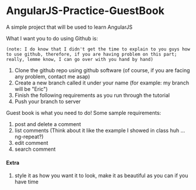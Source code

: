 AngularJS-Practice-GuestBook
============================

A simple project that will be used to learn AngularJS

What I want you to do using Github is:  
```
(note: I do know that I didn't get the time to explain to you guys how to use github, therefore, if you are having problem on this part; really, lemme know, I can go over with you hand by hand)
```

1. Clone the github repo using github software (of course, if you are facing any problem, contact me asap)
2. Create a new branch called it under your name (for example: my branch will be "Eric")
3. Finish the following requirements as you run through the tutorial
4. Push your branch to server

Guest book is what you need to do!
Some sample requirements:

1. post and delete a comment
2. list comments (Think about it like the example I showed in class huh ... ng-repeat?)
3. edit comment
4. search comment

#### Extra
1. style it as how you want it to look, make it as beautiful as you can if you have time